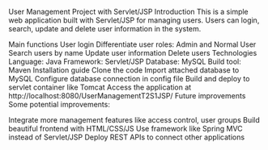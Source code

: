 User Management Project with Servlet/JSP
Introduction
This is a simple web application built with Servlet/JSP for managing users. Users can login, search, update and delete user information in the system.

Main functions
User login
Differentiate user roles: Admin and Normal User
Search users by name
Update user information
Delete users
Technologies
Language: Java
Framework: Servlet/JSP
Database: MySQL
Build tool: Maven
Installation guide
Clone the code
Import attached database to MySQL
Configure database connection in config file
Build and deploy to servlet container like Tomcat
Access the application at http://localhost:8080/UserManagementT2S1JSP/
Future improvements
Some potential improvements:

Integrate more management features like access control, user groups
Build beautiful frontend with HTML/CSS/JS
Use framework like Spring MVC instead of Servlet/JSP
Deploy REST APIs to connect other applications
